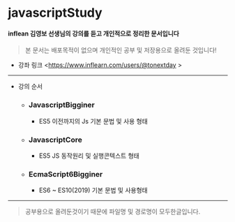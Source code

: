 # javascriptStudy
#### inflean 김영보 선생님의 강의를 듣고 개인적으로 정리한 문서입니다
> 본 문서는 배포목적이 없으며 개인적인 공부 및 저장용으로 올려둔 것입니다!
* 강좌 링크 <https://www.inflearn.com/users/@tonextday >
- - -

- 강의 순서
  - ### JavascriptBigginer
    - ES5 이전까지의 Js 기본 문법 및 사용 형태
  - ### JavascriptCore
    - ES5 JS 동작원리 및 실행콘텍스트 형태
  - ### EcmaScript6Bigginer
    - ES6 ~ ES10(2019) 기본 문법 및 사용형태
    
- - -
> 공부용으로 올려둔것이기 때문에 파일명 및 경로명이 모두한글입니다.
